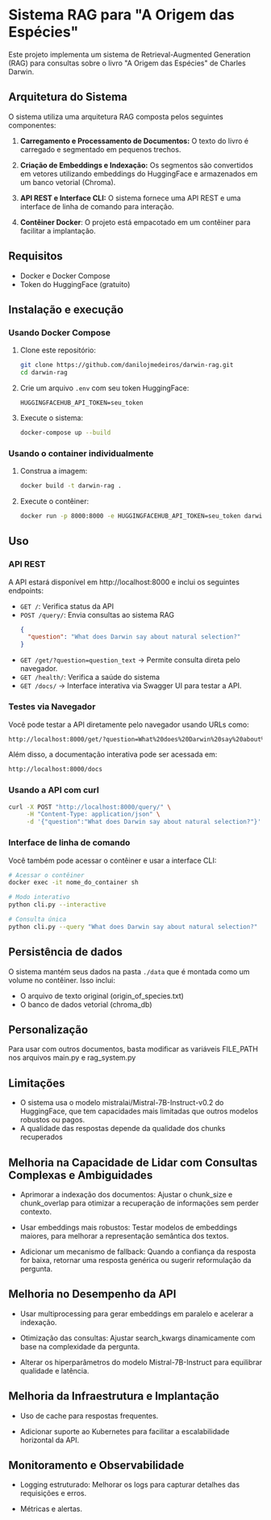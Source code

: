 # Sistema RAG para "A Origem das Espécies"

Este projeto implementa um sistema de Retrieval-Augmented Generation (RAG) para consultas sobre o livro "A Origem das Espécies" de Charles Darwin.

## Arquitetura do Sistema

O sistema utiliza uma arquitetura RAG composta pelos seguintes componentes:

1. **Carregamento e Processamento de Documentos:** O texto do livro é carregado e segmentado em pequenos trechos.

2. **Criação de Embeddings e Indexação:** Os segmentos são convertidos em vetores utilizando embeddings do HuggingFace e armazenados em um banco vetorial (Chroma).

3. **API REST e Interface CLI:** O sistema fornece uma API REST e uma interface de linha de comando para interação.

4. **Contêiner Docker**: O projeto está empacotado em um contêiner para facilitar a implantação.

## Requisitos

- Docker e Docker Compose
- Token do HuggingFace (gratuito)

## Instalação e execução

### Usando Docker Compose

1. Clone este repositório:
   ```bash
   git clone https://github.com/danilojmedeiros/darwin-rag.git
   cd darwin-rag
   ```

2. Crie um arquivo `.env` com seu token HuggingFace:
   ```
   HUGGINGFACEHUB_API_TOKEN=seu_token
   ```

3. Execute o sistema:
   ```bash
   docker-compose up --build
   ```

### Usando o container individualmente

1. Construa a imagem:
   ```bash
   docker build -t darwin-rag .
   ```

2. Execute o contêiner:
   ```bash
   docker run -p 8000:8000 -e HUGGINGFACEHUB_API_TOKEN=seu_token darwin-rag
   ```

## Uso

### API REST
A API estará disponível em http://localhost:8000 e inclui os seguintes endpoints:

- `GET /`: Verifica status da API
- `POST /query/`: Envia consultas ao sistema RAG
  ```json
  {
    "question": "What does Darwin say about natural selection?"
  }
  ```
- `GET /get/?question=question_text` → Permite consulta direta pelo navegador.
- `GET /health/`: Verifica a saúde do sistema
- `GET /docs/` → Interface interativa via Swagger UI para testar a API.

### Testes via Navegador

Você pode testar a API diretamente pelo navegador usando URLs como:
```bash
http://localhost:8000/get/?question=What%20does%20Darwin%20say%20about%20select%20natural?
```

Além disso, a documentação interativa pode ser acessada em:
```bash
http://localhost:8000/docs
```

### Usando a API com curl

```bash
curl -X POST "http://localhost:8000/query/" \
     -H "Content-Type: application/json" \
     -d '{"question":"What does Darwin say about natural selection?"}'
```

### Interface de linha de comando

Você também pode acessar o contêiner e usar a interface CLI:

```bash
# Acessar o contêiner
docker exec -it nome_do_container sh

# Modo interativo
python cli.py --interactive

# Consulta única
python cli.py --query "What does Darwin say about natural selection?"
```

## Persistência de dados

O sistema mantém seus dados na pasta `./data` que é montada como um volume no contêiner. Isso inclui:
- O arquivo de texto original (origin_of_species.txt)
- O banco de dados vetorial (chroma_db)

## Personalização

Para usar com outros documentos, basta modificar as variáveis FILE_PATH nos arquivos main.py e rag_system.py

## Limitações

- O sistema usa o modelo mistralai/Mistral-7B-Instruct-v0.2 do HuggingFace, que tem capacidades mais limitadas que outros modelos robustos ou pagos.
- A qualidade das respostas depende da qualidade dos chunks recuperados

##  Melhoria na Capacidade de Lidar com Consultas Complexas e Ambiguidades
- Aprimorar a indexação dos documentos: Ajustar o chunk_size e chunk_overlap para otimizar a recuperação de informações sem perder contexto.

- Usar embeddings mais robustos: Testar modelos de embeddings maiores, para melhorar a representação semântica dos textos.

- Adicionar um mecanismo de fallback: Quando a confiança da resposta for baixa, retornar uma resposta genérica ou sugerir reformulação da pergunta.

## Melhoria no Desempenho da API
- Usar multiprocessing para gerar embeddings em paralelo e acelerar a indexação.

- Otimização das consultas: Ajustar search_kwargs dinamicamente com base na complexidade da pergunta.

- Alterar os hiperparâmetros do modelo Mistral-7B-Instruct para equilibrar qualidade e latência.

## Melhoria da Infraestrutura e Implantação
- Uso de cache para respostas frequentes.

- Adicionar suporte ao Kubernetes para facilitar a escalabilidade horizontal da API.

## Monitoramento e Observabilidade
- Logging estruturado: Melhorar os logs para capturar detalhes das requisições e erros.

- Métricas e alertas.